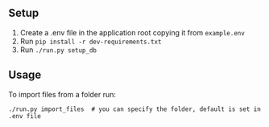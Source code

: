 ## Setup

1. Create a .env file in the application root copying it from `example.env`
1. Run `pip install -r dev-requirements.txt`
1. Run `./run.py setup_db`

## Usage

To import files from a folder run:

    ./run.py import_files  # you can specify the folder, default is set in .env file
